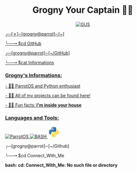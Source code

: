<h1 align="center"><strong>Grogny</strong> Your Captain 👨‍✈️</h1>
<p align="center">
<a href="https://i.kym-cdn.com/entries/icons/original/000/041/650/gusripped.jpg" target="_blank" rel="noreferrer"> <img src="https://media.tenor.com/-ZTRnNnkX6gAAAAC/gustavo-fring.gif" alt="GUS" align="center" width="100" height="100"/> 
</p>

<p>┌─[✗]─[grogny@parrot]─[~]</p>
<p>└──╼ $cd GitHub</p>

<p>┌─[grogny@parrot]─[~/GitHub]</p>
<p>└──╼ $cat Informations</p>

<h3 align="left">Grogny's Informations:</h3>
<p>- 👨‍💻 ParrotOS and Python enthusiast</p>

<p>- 👨‍💻 All of my projects can be found here!</p>

<p>- 👨‍💻 Fun facts: <strong>I'm inside your house</strong></p>

<h3 align="left">Languages and Tools:</h3>
<p align="left"> <a href="https://parrotsec.org/" target="_blank" rel="noreferrer"> <img src="https://github.com/Grogny/image-video-gif/blob/main/image-removebg-preview.png" alt="ParrotOS" width="38" height="38"/> </a> <a href="https://www.gnu.org/software/bash/" target="_blank" rel="noreferrer"> <img src="https://img.icons8.com/?size=512&id=8gWOBXY72Osj&format=png" alt="BASH" width="40" height="40"/> </a> <a href="https://www.python.org" target="_blank" rel="noreferrer"> <img src="https://raw.githubusercontent.com/devicons/devicon/master/icons/python/python-original.svg" alt="python" width="40" height="40"/> </a> </p>

<p>┌─[grogny@parrot]─[~/Github]</p>
<p>└──╼ $cd Connect_With_Me</p>
<p><strong>bash: cd: Connect_With_Me: No such file or directory</strong></p>

